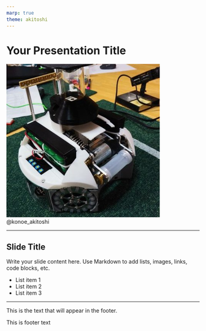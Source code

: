 ```yaml
---
marp: true
theme: akitoshi
---
```


<!-- Cover slide -->
# Your Presentation Title

<div class="author-info">
  <img src="../../asset/icon400.png" alt="Icon">
  <span class="username">@konoe_akitoshi</span>
</div>

---

<!-- Content slide -->
## Slide Title

Write your slide content here. Use Markdown to add lists, images, links, code blocks, etc.

- List item 1
- List item 2
- List item 3

---

<!-- Slide with footer -->
This is the text that will appear in the footer.

<footer>
  This is footer text
</footer>
